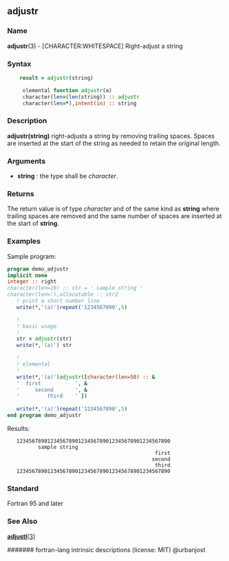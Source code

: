 ## adjustr
### __Name__

__adjustr__(3) - \[CHARACTER:WHITESPACE\] Right-adjust a string

### __Syntax__
```fortran
    result = adjustr(string)

     elemental function adjustr(a)
     character(len=(len(string)) :: adjustr
     character(len=*),intent(in) :: string
```
### __Description__

__adjustr(string)__ right-adjusts a string by removing trailing
spaces. Spaces are inserted at the start of the string as needed to
retain the original length.

### __Arguments__

  - __string__
    : the type shall be _character_.

### __Returns__

The return value is of type _character_ and of the same kind as __string__
where trailing spaces are removed and the same number of spaces are
inserted at the start of __string__.

### __Examples__

Sample program:

```fortran
program demo_adjustr
implicit none
integer :: right
character(len=20) :: str = ' sample string '
character(len=:),allocatable :: str2
   ! print a short number line
   write(*,'(a)')repeat('1234567890',5)

   !
   ! basic usage
   !
   str = adjustr(str)
   write(*,'(a)') str

   !
   ! elemental
   !
   write(*,'(a)')adjustr([character(len=50) :: &
   '  first           ', &
   '     second       ', &
   '         third    ' ])
    
   write(*,'(a)')repeat('1234567890',5)
end program demo_adjustr
```
Results:
```text
   12345678901234567890123456789012345678901234567890
          sample string
                                                first
                                               second
                                                third
   12345678901234567890123456789012345678901234567890
```
### __Standard__

Fortran 95 and later

### __See Also__

[__adjustl__(3)](ADJUSTL)

####### fortran-lang intrinsic descriptions (license: MIT) @urbanjost
